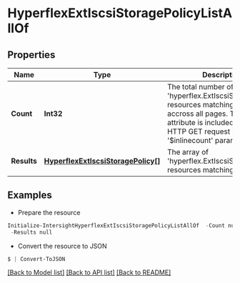 # HyperflexExtIscsiStoragePolicyListAllOf
## Properties

Name | Type | Description | Notes
------------ | ------------- | ------------- | -------------
**Count** | **Int32** | The total number of &#39;hyperflex.ExtIscsiStoragePolicy&#39; resources matching the request, accross all pages. The &#39;Count&#39; attribute is included when the HTTP GET request includes the &#39;$inlinecount&#39; parameter. | [optional] 
**Results** | [**HyperflexExtIscsiStoragePolicy[]**](HyperflexExtIscsiStoragePolicy.md) | The array of &#39;hyperflex.ExtIscsiStoragePolicy&#39; resources matching the request. | [optional] 

## Examples

- Prepare the resource
```powershell
Initialize-IntersightHyperflexExtIscsiStoragePolicyListAllOf  -Count null `
 -Results null
```

- Convert the resource to JSON
```powershell
$ | Convert-ToJSON
```

[[Back to Model list]](../README.md#documentation-for-models) [[Back to API list]](../README.md#documentation-for-api-endpoints) [[Back to README]](../README.md)

